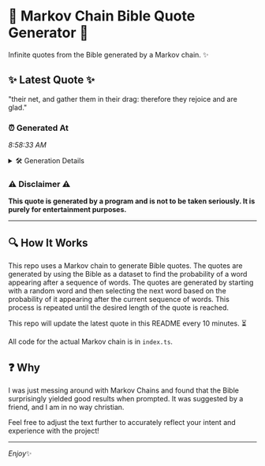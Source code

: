 # 📖 Markov Chain Bible Quote Generator 📖

Infinite quotes from the Bible generated by a Markov chain. ✨

## ✨ Latest Quote ✨
"their net, and gather them in their drag: therefore they rejoice and are glad."

### ⏰ Generated At
*8:58:33 AM*

<details>
    <summary>🛠️ Generation Details</summary>
    <p>
        <strong>🌱 Seed:</strong> their<br>
        <strong>🔄 Iterations:</strong> 13<br>
        <strong>📜 Context History:</strong><br>[ their ]: net,<br>[ their, net, ]: and<br>[ their, net,, and ]: gather<br>[ their, net,, and, gather ]: them<br>[ their, net,, and, gather, them ]: in<br>[ their, net,, and, gather, them, in ]: their<br>[ net,, and, gather, them, in, their ]: drag:<br>[ and, gather, them, in, their, drag: ]: therefore<br>[ gather, them, in, their, drag:, therefore ]: they<br>[ them, in, their, drag:, therefore, they ]: rejoice<br>[ in, their, drag:, therefore, they, rejoice ]: and<br>[ their, drag:, therefore, they, rejoice, and ]: are<br>[ drag:, therefore, they, rejoice, and, are ]: glad.<br>
    </p>
</details>

### ⚠️ Disclaimer ⚠️
**This quote is generated by a program and is not to be taken seriously. It is purely for entertainment purposes.**

---

## 🔍 How It Works

This repo uses a Markov chain to generate Bible quotes. The quotes are generated by using the Bible as a dataset to find the probability of a word appearing after a sequence of words. The quotes are generated by starting with a random word and then selecting the next word based on the probability of it appearing after the current sequence of words. This process is repeated until the desired length of the quote is reached.

This repo will update the latest quote in this README every 10 minutes. ⏳

All code for the actual Markov chain is in `index.ts`.

## ❓ Why

I was just messing around with Markov Chains and found that the Bible surprisingly yielded good results when prompted. 
It was suggested by a friend, and I am in no way christian.

Feel free to adjust the text further to accurately reflect your intent and experience with the project!

---

*Enjoy*✨
